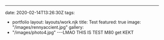 ---
date: 2020-02-14T13:26:30Z
tags:
  - portfolio
layout: layouts/work.njk
title: Test
featured: true
image: "/images/rennyaccient.jpg"
gallery:
  - "/images/photo4.jpg"
---LMAO THIS IS TEST M80 get KEKT
